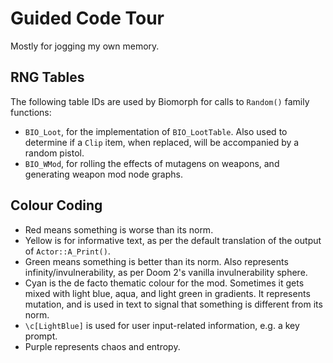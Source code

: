 # Guided Code Tour

Mostly for jogging my own memory.

## RNG Tables

The following table IDs are used by Biomorph for calls to `Random()` family functions:
- `BIO_Loot`, for the implementation of `BIO_LootTable`. Also used to determine if a `Clip` item, when replaced, will be accompanied by a random pistol.
- `BIO_WMod`, for rolling the effects of mutagens on weapons, and generating weapon mod node graphs.

## Colour Coding

- Red means something is worse than its norm.
- Yellow is for informative text, as per the default translation of the output of `Actor::A_Print()`.
- Green means something is better than its norm. Also represents infinity/invulnerability, as per Doom 2's vanilla invulnerability sphere.
- Cyan is the de facto thematic colour for the mod. Sometimes it gets mixed with light blue, aqua, and light green in gradients. It represents mutation, and is used in text to signal that something is different from its norm. 
- `\c[LightBlue]` is used for user input-related information, e.g. a key prompt.
- Purple represents chaos and entropy.
